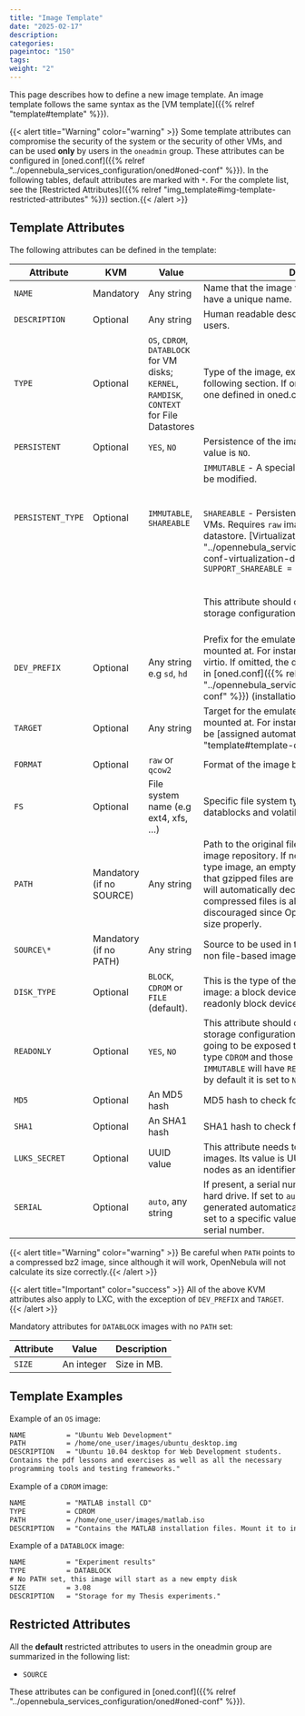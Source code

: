 ```yaml
---
title: "Image Template"
date: "2025-02-17"
description:
categories:
pageintoc: "150"
tags:
weight: "2"
---
```


<a id="img-template"></a>

<!--# Image Template -->

This page describes how to define a new image template. An image template follows the same syntax as the [VM template]({{% relref "template#template" %}}).

{{< alert title="Warning" color="warning" >}}
Some template attributes can compromise the security of the system or the security of other VMs, and can be used **only** by users in the `oneadmin` group. These attributes can be configured in [oned.conf]({{% relref "../opennebula_services_configuration/oned#oned-conf" %}}). In the following tables, default attributes are marked with `*`. For the complete list, see the [Restricted Attributes]({{% relref "img_template#img-template-restricted-attributes" %}}) section.{{< /alert >}}

## Template Attributes

The following attributes can be defined in the template:

| Attribute                                       | KVM                                    | Value                                                                                                                                                                                     | Description                                                                                                                                                                                                                                                                                                                                                                                                                                       |
|-------------------------------------------------|----------------------------------------|-------------------------------------------------------------------------------------------------------------------------------------------------------------------------------------------|---------------------------------------------------------------------------------------------------------------------------------------------------------------------------------------------------------------------------------------------------------------------------------------------------------------------------------------------------------------------------------------------------------------------------------------------------|
| `NAME`                                          | Mandatory                              | Any string                                                                                                                                                                                | Name that the image will get. Every image must have a unique name.                                                                                                                                                                                                                                                                                                                                                                                |
| `DESCRIPTION`                                   | Optional                               | Any string                                                                                                                                                                                | Human readable description of the image for other users.                                                                                                                                                                                                                                                                                                                                                                                          |
| `TYPE`                                          | Optional                               | `OS`, `CDROM`, `DATABLOCK` for VM disks; `KERNEL`, `RAMDISK`, `CONTEXT` for File Datastores                                                                                               | Type of the image, explained in detail in the following section. If omitted, the default value is the one defined in oned.conf (install default is OS)                                                                                                                                                                                                                                                                                            |
| `PERSISTENT`                                    | Optional                               | `YES`, `NO`                                                                                                                                                                               | Persistence of the image. If omitted, the default value is `NO`.                                                                                                                                                                                                                                                                                                                                                                                  |
| `PERSISTENT_TYPE`<br/><br/><br/><br/><br/><br/> | Optional<br/><br/><br/><br/><br/><br/> | `IMMUTABLE`, `SHAREABLE`<br/><br/><br/><br/><br/><br/>                                                                                                                                    | `IMMUTABLE` - A special persistent image, that will not be modified.<br/><br/><br/>`SHAREABLE` - Persistent image shareable by multiple VMs. Requires `raw` image `FORMAT` and shared datastore. [Virtualization driver]({{% relref "../opennebula_services_configuration/oned#oned-conf-virtualization-drivers" %}}) needs `SUPPORT_SHAREABLE = "yes"`<br/><br/><br/>This attribute should only be used for special storage configurations.<br/><br/>            |
| `DEV_PREFIX`                                    | Optional                               | Any string e.g `sd`, `hd`                                                                                                                                                                 | Prefix for the emulated device this image will be mounted at. For instance, `hd`, `sd`, or `vd` for KVM virtio. If omitted, the default value is the one defined in [oned.conf]({{% relref "../opennebula_services_configuration/oned#oned-conf" %}}) (installation default is `hd`).                                                                                                                                                                              |
| `TARGET`                                        | Optional                               | Any string                                                                                                                                                                                | Target for the emulated device this image will be mounted at. For instance, `hdb`, `sdc`. If omitted, it will be [assigned automatically]({{% relref "template#template-disks-device-mapping" %}}).                                                                                                                                                                                                                                                                |
| `FORMAT`                                        | Optional                               | `raw` or `qcow2`                                                                                                                                                                          | Format of the image backing file.                                                                                                                                                                                                                                                                                                                                                                                                                 |
| `FS`                                            | Optional                               | File system name (e.g ext4, xfs, …)                                                                                                                                                       | Specific file system type. It is used for formatting datablocks and volatile disks.                                                                                                                                                                                                                                                                                                                                                               |
| `PATH`                                          | Mandatory (if no SOURCE)               | Any string                                                                                                                                                                                | Path to the original file that will be copied to the image repository. If not specified for a `DATABLOCK` type image, an empty image will be created. Note that gzipped files are supported and OpenNebula will automatically decompress them. Bzip2 compressed files is also supported, but it’s strongly discouraged since OpenNebula will not calculate its size properly.                                                                    |
| `SOURCE\*`                                      | Mandatory (if no PATH)                 | Any string                                                                                                                                                                                | Source to be used in the DISK attribute. Useful for non file-based images.                                                                                                                                                                                                                                                                                                                                                                        |
| `DISK_TYPE`                                     | Optional                               | `BLOCK`, `CDROM` or `FILE` (default).                                                                                                                                                     | This is the type of the supporting media for the image: a block device (`BLOCK`) an ISO-9660 file or readonly block device (`CDROM`) or a plain file (`FILE`).                                                                                                                                                                                                                                                                                    |
| `READONLY`                                      | Optional                               | `YES`, `NO`                                                                                                                                                                               | This attribute should only be used for special storage configurations. It sets how the image is going to be exposed to the hypervisor. Images of type `CDROM` and those with PERSISTENT_TYPE set to `IMMUTABLE` will have `READONLY` set to `YES`. Otherwise, by default it is set to `NO`.                                                                                                                                                       |
| `MD5`                                           | Optional                               | An MD5 hash                                                                                                                                                                               | MD5 hash to check for image integrity.                                                                                                                                                                                                                                                                                                                                                                                                            |
| `SHA1`                                          | Optional                               | An SHA1 hash                                                                                                                                                                              | SHA1 hash to check for image integrity.                                                                                                                                                                                                                                                                                                                                                                                                           |
| `LUKS_SECRET`                                   | Optional                               | UUID value                                                                                                                                                                                | This attribute needs to be set for LUKS-encrypted images. Its value is UUID registered on hypervisor nodes as an identifier for the LUKS secret.                                                                                                                                                                                                                                                                                                  |
| `SERIAL`                                        | Optional                               | `auto`, any string                                                                                                                                                                      | If present, a serial number will be added to virtual hard drive. If set to `auto`, the serial number will be generated automatically. (<vm_id>-<disk_id>) If set to a specific value, that value will be used as the serial number.                                                                                                                                                                                                               |

{{< alert title="Warning" color="warning" >}}
Be careful when `PATH` points to a compressed bz2 image, since although it will work, OpenNebula will not calculate its size correctly.{{< /alert >}} 

{{< alert title="Important" color="success" >}}
All of the above KVM attributes also apply to LXC, with the exception of `DEV_PREFIX` and `TARGET`.{{< /alert >}} 

Mandatory attributes for `DATABLOCK` images with no `PATH` set:

| Attribute   | Value      | Description   |
|-------------|------------|---------------|
| `SIZE`      | An integer | Size in MB.   |

## Template Examples

Example of an `OS` image:

```default
NAME          = "Ubuntu Web Development"
PATH          = /home/one_user/images/ubuntu_desktop.img
DESCRIPTION   = "Ubuntu 10.04 desktop for Web Development students.
Contains the pdf lessons and exercises as well as all the necessary
programming tools and testing frameworks."
```

Example of a `CDROM` image:

```default
NAME          = "MATLAB install CD"
TYPE          = CDROM
PATH          = /home/one_user/images/matlab.iso
DESCRIPTION   = "Contains the MATLAB installation files. Mount it to install MATLAB on new OS images."
```

Example of a `DATABLOCK` image:

```default
NAME          = "Experiment results"
TYPE          = DATABLOCK
# No PATH set, this image will start as a new empty disk
SIZE          = 3.08
DESCRIPTION   = "Storage for my Thesis experiments."
```

<a id="img-template-restricted-attributes"></a>

## Restricted Attributes

All the **default** restricted attributes to users in the oneadmin group are summarized in the following list:

* `SOURCE`

These attributes can be configured in [oned.conf]({{% relref "../opennebula_services_configuration/oned#oned-conf" %}}).
